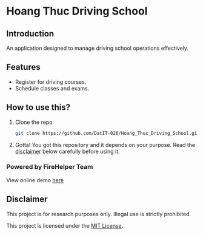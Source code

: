 # Hoang Thuc Driving School

## Introduction
An application designed to manage driving school operations effectively.

## Features
- Register for driving courses.
- Schedule classes and exams.

## How to use this?
1. Clone the repo:
   ```bash
   git clone https://github.com/DatIT-026/Hoang_Thuc_Driving_School.git
2. Gotta! You got this repository and it depends on your purpose. Read the [disclaimer](#disclaimer) below carefully before using it.

### Powered by FireHelper Team
View online demo [here](https://datit-026.github.io/Hoang_Thuc_Driving_School/)

## Disclaimer
This project is for research purposes only. Illegal use is strictly prohibited.

This project is licensed under the [MIT License](LICENSE).

